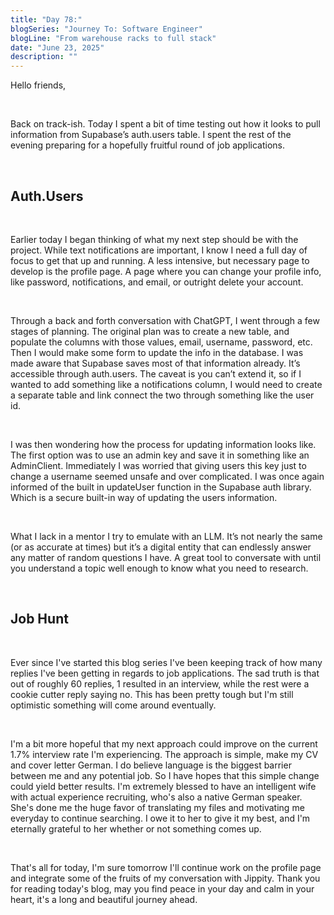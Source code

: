 ```yaml
---
title: "Day 78:"
blogSeries: "Journey To: Software Engineer"
blogLine: "From warehouse racks to full stack"
date: "June 23, 2025"
description: ""
---
```


Hello friends,

<br>

Back on track-ish. Today I spent a bit of time testing out how it looks to pull information from Supabase’s auth.users table. I spent the rest of the evening preparing for a hopefully fruitful round of job applications.

<br>

## Auth.Users

<br>

Earlier today I began thinking of what my next step should be with the project. While text notifications are important, I know I need a full day of focus to get that up and running. A less intensive, but necessary page to develop is the profile page. A page where you can change your profile info, like password, notifications, and email, or outright delete your account. 

<br>

Through a back and forth conversation with ChatGPT, I went through a few stages of planning. The original plan was to create a new table, and populate the columns with those values, email, username, password, etc. Then I would make some form to update the info in the database. I was made aware that Supabase saves most of that information already. It’s accessible through auth.users. The caveat is you can’t extend it, so if I wanted to add something like a notifications column, I would need to create a separate table and link connect the two through something like the user id. 

<br>

I was then wondering how the process for updating information looks like. The first option was to use an admin key and save it in something like an AdminClient. Immediately I was worried that giving users this key just to change a username seemed unsafe and over complicated. I was once again informed of the built in updateUser function in the Supabase auth library. Which is a secure built-in way of updating the users information. 

<br>

What I lack in a mentor I try to emulate with an LLM. It’s not nearly the same (or as accurate at times) but it’s a digital entity that can endlessly answer any matter of random questions I have. A great tool to conversate with until you understand a topic well enough to know what you need to research. 

<br>

## Job Hunt

<br>

Ever since I've started this blog series I've been keeping track of how many replies I've been getting in regards to job applications. The sad truth is that out of roughly 60 replies, 1 resulted in an interview, while the rest were a cookie cutter reply saying no. This has been pretty tough but I'm still optimistic something will come around eventually. 

<br>

I'm a bit more hopeful that my next approach could improve on the current 1.7% interview rate I'm experiencing. The approach is simple, make my CV and cover letter German. I do believe language is the biggest barrier between me and any potential job. So I have hopes that this simple change could yield better results. I'm extremely blessed to have an intelligent wife with actual experience recruiting, who's also a native German speaker. She's done me the huge favor of translating my files and motivating me everyday to continue searching. I owe it to her to give it my best, and I'm eternally grateful to her whether or not something comes up.

<br>

That's all for today, I'm sure tomorrow I'll continue work on the profile page and integrate some of the fruits of my conversation with Jippity. Thank you for reading today's blog, may you find peace in your day and calm in your heart, it's a long and beautiful journey ahead.